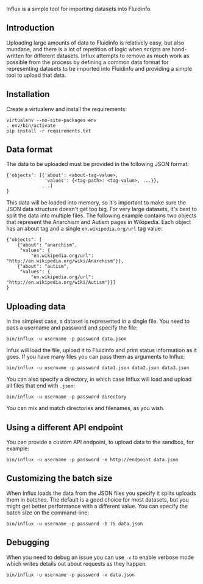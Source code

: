 Influx is a simple tool for importing datasets into Fluidinfo.


Introduction
------------

Uploading large amounts of data to Fluidinfo is relatively easy, but
also mundane, and there is a lot of repetition of logic when scripts
are hand-written for different datasets.  Influx attempts to remove as
much work as possible from the process by defining a common data
format for representing datasets to be imported into Fluidinfo and
providing a simple tool to upload that data.


Installation
------------

Create a virtualenv and install the requirements:

    virtualenv --no-site-packages env
    . env/bin/activate
    pip install -r requirements.txt


Data format
-----------

The data to be uploaded must be provided in the following JSON format:

    {'objects': [{'about': <about-tag-value>,
                  'values': {<tag-path>: <tag-value>, ...}},
                 ...]
    }

This data will be loaded into memory, so it's important to make sure
the JSON data structure doesn't get too big.  For very large datasets,
it's best to split the data into multiple files.  The following
example contains two objects that represent the Anarchism and Autism
pages in Wikipedia.  Each object has an about tag and a single
`en.wikipedia.org/url` tag value:

    {"objects": [
        {"about": "anarchism",
         "values": {
             "en.wikipedia.org/url": "http://en.wikipedia.org/wiki/Anarchism"}},
        {"about": "autism",
         "values": {
             "en.wikipedia.org/url": "http://en.wikipedia.org/wiki/Autism"}}]
    }


Uploading data
--------------

In the simplest case, a dataset is represented in a single file.  You
need to pass a username and password and specify the file:

    bin/influx -u username -p password data.json

Infux will load the file, upload it to Fluidinfo and print status
information as it goes.  If you have many files you can pass them as
arguments to Influx:

    bin/influx -u username -p password data1.json data2.json data3.json

You can also specify a directory, in which case Influx will load and
upload all files that end with `.json`:

    bin/influx -u username -p password directory

You can mix and match directories and filenames, as you wish.


Using a different API endpoint
------------------------------

You can provide a custom API endpoint, to upload data to the sandbox,
for example:

    bin/influx -u username -p password -e http://endpoint data.json


Customizing the batch size
--------------------------

When Influx loads the data from the JSON files you specify it splits
uploads them in batches.  The default is a good choice for most
datasets, but you might get better performance with a different value.
You can specify the batch size on the command-line:

    bin/influx -u username -p password -b 75 data.json


Debugging
---------

When you need to debug an issue you can use `-v` to enable verbose
mode which writes details out about requests as they happen:

    bin/influx -u username -p password -v data.json
